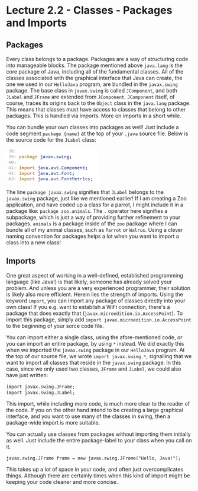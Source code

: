 # Lecture 2.2 - Classes - Packages and Imports

## Packages
Every class belongs to a package. Packages are a way of structuring code into manageable blocks. The package mentioned above `java.lang` is the core package of Java, including all of the fundamental classes. All of the classes associated with the graphical interface that Java can create, the one we used in our `HelloJava` program, are bundled in the `javax.swing` package. The base class in `javax.swing` is called `JComponent`, and both `JLabel` and `JFrame` are extended from `JComponent`. `JComponent` itself, of course, traces its origins back to the `Object` class in the `java.lang` package. This means that classes must have access to classes that belong to other packages. This is handled via <i>imports</i>. More on imports in a short while.

You can bundle your own classes into packages as well! Just include a code segment `package {name}` at the top of your `.java` source file. Below is the source code for the `JLabel` class:

![imports](/assets/lecture_2/import.PNG)

The line `package javax.swing` signifies that `JLabel` belongs to the `javax.swing` package, just like we mentioned earlier! If I am creating a Zoo application, and have coded up a class for a parrot, I might include it in a package like: `package zoo.animals`. The `.` operator here signifies a subpackage, which is just a way of providing further refinement to your packages. `animals` is a package inside of the `zoo` package where I can bundle all of my animal classes, such as `Parrot` or `Walrus`. Using a clever naming convention for packages helps a lot when you want to import a class into a new class!

## Imports
One great aspect of working in a well-defined, established programming language (like Java!) is that likely, someone has already solved your problem. And unless you are a very experienced programmer, their solution is likely also more efficient. Herein lies the strength of imports. Using the keyword `import`, you can import any package of classes directly into your own class! If you e.g. want to establish a WiFi connection, there's a package that does exactly that (`javax.microedition.io.AccessPoint`). To import this package, simply add `import javax.microedition.io.AccessPoint` to the beginning of your sorce code file.

You can import either a single class, using the afore-mentioned code, or you can import an entire package, by using `*` instead. We did exactly this when we imported the `javax.swing` package in our `HelloJava` program. At the top of our source file, we wrote `import javax.swing.*`, signalling that we want to import all classes that reside in the `javax.swing` package. In this case, since we only used two classes, `JFrame` and `JLabel`, we could also have just written:
```
import javax.swing.JFrame;
import javax.swing.JLabel;
```
This import, while including more code, is much more clear to the reader of the code. If you on the other hand intend to be creating a large graphical interface, and you want to use many of the classes in swing, then a package-wide import is more suitable.

You can actually use classes from packages without importing them initially as well. Just include the entire package-label to your class when you call on it.
```
javax.swing.JFrame frame = new javax.swing.JFrame("Hello, Java!");
```
This takes up a lot of space in your code, and often just overcomplicates things. Although there are certainly times when this kind of import might be keeping your code cleaner and more concise.




